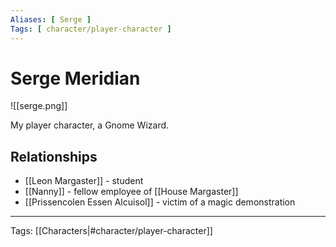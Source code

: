 ```yaml
---
Aliases: [ Serge ]
Tags: [ character/player-character ]
---
```


# Serge Meridian

![[serge.png]]

My player character, a Gnome Wizard.

## Relationships

- [[Leon Margaster]] - student
- [[Nanny]] - fellow employee of [[House Margaster]]
- [[Prissencolen Essen Alcuisol]] - victim of a magic demonstration

---
Tags: [[Characters|#character/player-character]]
